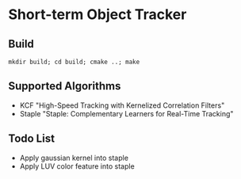 Short-term Object Tracker
====

## Build
```
mkdir build; cd build; cmake ..; make 
```

## Supported Algorithms

* KCF "High-Speed Tracking with Kernelized Correlation Filters"
* Staple "Staple: Complementary Learners for Real-Time Tracking"

## Todo List

* Apply gaussian kernel into staple
* Apply LUV color feature into staple